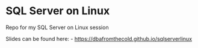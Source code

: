 # SQL Server on Linux

Repo for my SQL Server on Linux session


Slides can be found here: -
https://dbafromthecold.github.io/sqlserverlinux
